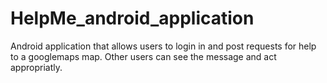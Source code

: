 # HelpMe_android_application
Android application that allows users to login in and post requests for help to a googlemaps map. Other users can see the message and act appropriatly.
